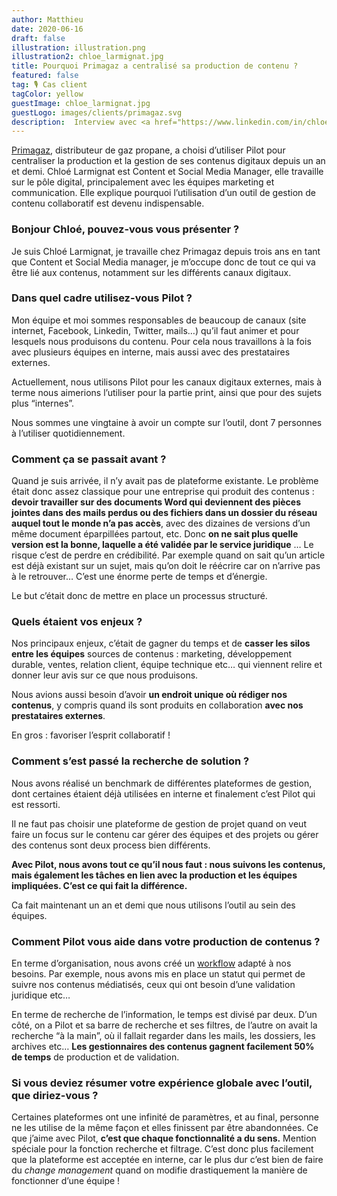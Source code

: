 ```yaml
---
author: Matthieu
date: 2020-06-16
draft: false
illustration: illustration.png
illustration2: chloe_larmignat.jpg
title: Pourquoi Primagaz a centralisé sa production de contenu ?
featured: false
tag: 🎙 Cas client
tagColor: yellow
guestImage: chloe_larmignat.jpg
guestLogo: images/clients/primagaz.svg
description:  Interview avec <a href="https://www.linkedin.com/in/chloelarmignat">Chloé Larmignat</a>, Content & social media manager chez Primagaz France.
---
```

[Primagaz](https://www.primagaz.fr/), distributeur de gaz propane, a choisi d’utiliser Pilot pour centraliser la production et la gestion de ses contenus digitaux depuis un an et demi. Chloé Larmignat est Content et Social Media Manager, elle travaille sur le pôle digital, principalement avec les équipes marketing et communication. Elle explique pourquoi l’utilisation d’un outil de gestion de contenu collaboratif est devenu indispensable.

### Bonjour Chloé, pouvez-vous vous présenter ?

Je suis Chloé Larmignat, je travaille chez Primagaz depuis trois ans en tant que Content et Social Media manager, je m’occupe donc de tout ce qui va être lié aux contenus, notamment sur les différents canaux digitaux.

### Dans quel cadre utilisez-vous Pilot ?

Mon équipe et moi sommes responsables de beaucoup de canaux (site internet, Facebook, Linkedin, Twitter, mails…) qu’il faut animer et pour lesquels nous produisons du contenu. Pour cela nous travaillons à la fois avec plusieurs équipes en interne, mais aussi avec des prestataires externes.

Actuellement, nous utilisons Pilot pour les canaux digitaux externes, mais à terme nous aimerions l’utiliser pour la partie print, ainsi que pour des sujets plus “internes”.

Nous sommes une vingtaine à avoir un compte sur l’outil, dont 7 personnes à l’utiliser quotidiennement.

### Comment ça se passait avant ?

Quand je suis arrivée, il n’y avait pas de plateforme existante. Le problème était donc assez classique pour une entreprise qui produit des contenus : **devoir travailler sur des documents Word qui deviennent des pièces jointes dans des mails perdus ou des fichiers dans un dossier du réseau auquel tout le monde n’a pas accès**, avec des dizaines de versions d’un même document éparpillées partout, etc. Donc **on ne sait plus quelle version est la bonne, laquelle a été validée par le service juridique** … Le risque c’est de perdre en crédibilité. Par exemple quand on sait qu’un article est déjà existant sur un sujet, mais qu’on doit le réécrire car on n’arrive pas à le retrouver… C’est une énorme perte de temps et d’énergie.

Le but c’était donc de mettre en place un processus structuré.

### Quels étaient vos enjeux ?

Nos principaux enjeux, c’était de gagner du temps et de **casser les silos entre les équipes** sources de contenus : marketing, développement durable, ventes, relation client, équipe technique etc… qui viennent relire et donner leur avis sur ce que nous produisons.

Nous avions aussi besoin d’avoir **un endroit unique où rédiger nos contenus**, y compris quand ils sont produits en collaboration **avec nos prestataires externes**.

En gros : favoriser l’esprit collaboratif !

### Comment s’est passé la recherche de solution ?

Nous avons réalisé un benchmark de différentes plateformes de gestion, dont certaines étaient déjà utilisées en interne et finalement c’est Pilot qui est ressorti. 

Il ne faut pas choisir une plateforme de gestion de projet quand on veut faire un focus sur le contenu car gérer des équipes et des projets ou gérer des contenus sont deux process bien différents.

**Avec Pilot, nous avons tout ce qu’il nous faut : nous suivons les contenus, mais également les tâches en lien avec la production et les équipes impliquées. C’est ce qui fait la différence.**

Ca fait maintenant un an et demi que nous utilisons l’outil au sein des équipes.

### Comment Pilot vous aide dans votre production de contenus ?

En terme d’organisation, nous avons créé un [workflow](https://www.pilot.pm/fr/blog/content-workflow/) adapté à nos besoins. Par exemple, nous avons mis en place un statut qui permet de suivre nos contenus médiatisés, ceux qui ont besoin d’une validation juridique etc…

En terme de recherche de l’information, le temps est divisé par deux. D’un côté, on a Pilot et sa barre de recherche et ses filtres, de l’autre on avait la recherche “à la main”, où il fallait regarder dans les mails, les dossiers, les archives etc… **Les gestionnaires des contenus gagnent facilement 50% de temps** de production et de validation.

### Si vous deviez résumer votre expérience globale avec l’outil, que diriez-vous ?

Certaines plateformes ont une infinité de paramètres, et au final, personne ne les utilise de la même façon et elles finissent par être abandonnées. Ce que j’aime avec Pilot, **c’est que chaque fonctionnalité a du sens.** Mention spéciale pour la fonction recherche et filtrage. C’est donc plus facilement que la plateforme est acceptée en interne, car le plus dur c’est bien de faire du *change management* quand on modifie drastiquement la manière de fonctionner d’une équipe !